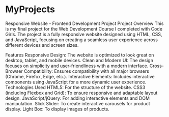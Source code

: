 # MyProjects
Responsive Website - Frontend Development Project
Project Overview
This is my final project for the Web Development Course I completed with Code Girls. The project is a fully responsive website designed using HTML, CSS, and JavaScript, focusing on creating a seamless user experience across different devices and screen sizes.

Features
Responsive Design: The website is optimized to look great on desktop, tablet, and mobile devices.
Clean and Modern UI: The design focuses on simplicity and user-friendliness with a modern interface.
Cross-Browser Compatibility: Ensures compatibility with all major browsers (Chrome, Firefox, Edge, etc.).
Interactive Elements: Includes interactive components using JavaScript for a more dynamic user experience.
Technologies Used
HTML5: For the structure of the website.
CSS3 (including Flexbox and Grid): To ensure responsive and adaptable layout design.
JavaScript/jQuery: For adding interactive elements and DOM manipulation.
Slick Slider: To create interactive carousels for product display.
Light Box: To display images of products.
